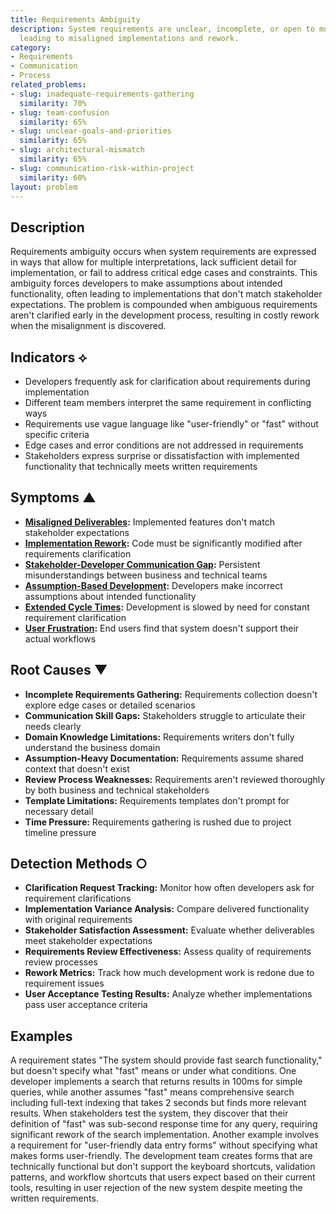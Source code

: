 ```yaml
---
title: Requirements Ambiguity
description: System requirements are unclear, incomplete, or open to multiple interpretations,
  leading to misaligned implementations and rework.
category:
- Requirements
- Communication
- Process
related_problems:
- slug: inadequate-requirements-gathering
  similarity: 70%
- slug: team-confusion
  similarity: 65%
- slug: unclear-goals-and-priorities
  similarity: 65%
- slug: architectural-mismatch
  similarity: 65%
- slug: communication-risk-within-project
  similarity: 60%
layout: problem
---
```


## Description

Requirements ambiguity occurs when system requirements are expressed in ways that allow for multiple interpretations, lack sufficient detail for implementation, or fail to address critical edge cases and constraints. This ambiguity forces developers to make assumptions about intended functionality, often leading to implementations that don't match stakeholder expectations. The problem is compounded when ambiguous requirements aren't clarified early in the development process, resulting in costly rework when the misalignment is discovered.

## Indicators ⟡

- Developers frequently ask for clarification about requirements during implementation
- Different team members interpret the same requirement in conflicting ways
- Requirements use vague language like "user-friendly" or "fast" without specific criteria
- Edge cases and error conditions are not addressed in requirements
- Stakeholders express surprise or dissatisfaction with implemented functionality that technically meets written requirements

## Symptoms ▲

- **[Misaligned Deliverables](misaligned-deliverables.md):** Implemented features don't match stakeholder expectations
- **[Implementation Rework](implementation-rework.md):** Code must be significantly modified after requirements clarification
- **[Stakeholder-Developer Communication Gap](stakeholder-developer-communication-gap.md):** Persistent misunderstandings between business and technical teams
- **[Assumption-Based Development](assumption-based-development.md):** Developers make incorrect assumptions about intended functionality
- **[Extended Cycle Times](extended-cycle-times.md):** Development is slowed by need for constant requirement clarification
- **[User Frustration](user-frustration.md):** End users find that system doesn't support their actual workflows

## Root Causes ▼

- **Incomplete Requirements Gathering:** Requirements collection doesn't explore edge cases or detailed scenarios
- **Communication Skill Gaps:** Stakeholders struggle to articulate their needs clearly
- **Domain Knowledge Limitations:** Requirements writers don't fully understand the business domain
- **Assumption-Heavy Documentation:** Requirements assume shared context that doesn't exist
- **Review Process Weaknesses:** Requirements aren't reviewed thoroughly by both business and technical stakeholders
- **Template Limitations:** Requirements templates don't prompt for necessary detail
- **Time Pressure:** Requirements gathering is rushed due to project timeline pressure

## Detection Methods ○

- **Clarification Request Tracking:** Monitor how often developers ask for requirement clarifications
- **Implementation Variance Analysis:** Compare delivered functionality with original requirements
- **Stakeholder Satisfaction Assessment:** Evaluate whether deliverables meet stakeholder expectations
- **Requirements Review Effectiveness:** Assess quality of requirements review processes
- **Rework Metrics:** Track how much development work is redone due to requirement issues
- **User Acceptance Testing Results:** Analyze whether implementations pass user acceptance criteria

## Examples

A requirement states "The system should provide fast search functionality," but doesn't specify what "fast" means or under what conditions. One developer implements a search that returns results in 100ms for simple queries, while another assumes "fast" means comprehensive search including full-text indexing that takes 2 seconds but finds more relevant results. When stakeholders test the system, they discover that their definition of "fast" was sub-second response time for any query, requiring significant rework of the search implementation. Another example involves a requirement for "user-friendly data entry forms" without specifying what makes forms user-friendly. The development team creates forms that are technically functional but don't support the keyboard shortcuts, validation patterns, and workflow shortcuts that users expect based on their current tools, resulting in user rejection of the new system despite meeting the written requirements.